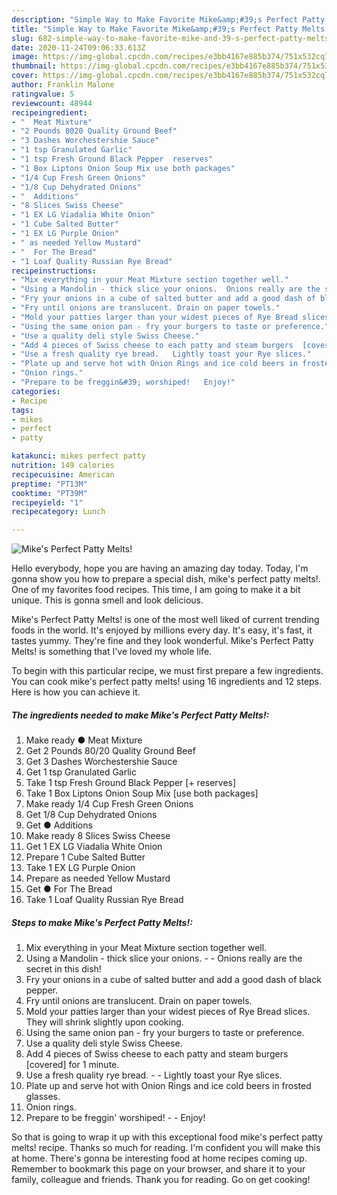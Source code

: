 ```yaml
---
description: "Simple Way to Make Favorite Mike&amp;#39;s Perfect Patty Melts!"
title: "Simple Way to Make Favorite Mike&amp;#39;s Perfect Patty Melts!"
slug: 682-simple-way-to-make-favorite-mike-and-39-s-perfect-patty-melts
date: 2020-11-24T09:06:33.613Z
image: https://img-global.cpcdn.com/recipes/e3bb4167e885b374/751x532cq70/mikes-perfect-patty-melts-recipe-main-photo.jpg
thumbnail: https://img-global.cpcdn.com/recipes/e3bb4167e885b374/751x532cq70/mikes-perfect-patty-melts-recipe-main-photo.jpg
cover: https://img-global.cpcdn.com/recipes/e3bb4167e885b374/751x532cq70/mikes-perfect-patty-melts-recipe-main-photo.jpg
author: Franklin Malone
ratingvalue: 5
reviewcount: 48944
recipeingredient:
- "  Meat Mixture"
- "2 Pounds 8020 Quality Ground Beef"
- "3 Dashes Worchestershie Sauce"
- "1 tsp Granulated Garlic"
- "1 tsp Fresh Ground Black Pepper  reserves"
- "1 Box Liptons Onion Soup Mix use both packages"
- "1/4 Cup Fresh Green Onions"
- "1/8 Cup Dehydrated Onions"
- "  Additions"
- "8 Slices Swiss Cheese"
- "1 EX LG Viadalia White Onion"
- "1 Cube Salted Butter"
- "1 EX LG Purple Onion"
- " as needed Yellow Mustard"
- "  For The Bread"
- "1 Loaf Quality Russian Rye Bread"
recipeinstructions:
- "Mix everything in your Meat Mixture section together well."
- "Using a Mandolin - thick slice your onions.  Onions really are the secret in this dish!"
- "Fry your onions in a cube of salted butter and add a good dash of black pepper."
- "Fry until onions are translucent. Drain on paper towels."
- "Mold your patties larger than your widest pieces of Rye Bread slices. They will shrink slightly upon cooking."
- "Using the same onion pan - fry your burgers to taste or preference."
- "Use a quality deli style Swiss Cheese."
- "Add 4 pieces of Swiss cheese to each patty and steam burgers  [covered] for 1 minute."
- "Use a fresh quality rye bread.   Lightly toast your Rye slices."
- "Plate up and serve hot with Onion Rings and ice cold beers in frosted glasses."
- "Onion rings."
- "Prepare to be freggin&#39; worshiped!   Enjoy!"
categories:
- Recipe
tags:
- mikes
- perfect
- patty

katakunci: mikes perfect patty 
nutrition: 149 calories
recipecuisine: American
preptime: "PT13M"
cooktime: "PT39M"
recipeyield: "1"
recipecategory: Lunch

---
```



![Mike&#39;s Perfect Patty Melts!](https://img-global.cpcdn.com/recipes/e3bb4167e885b374/751x532cq70/mikes-perfect-patty-melts-recipe-main-photo.jpg)

Hello everybody, hope you are having an amazing day today. Today, I'm gonna show you how to prepare a special dish, mike&#39;s perfect patty melts!. One of my favorites food recipes. This time, I am going to make it a bit unique. This is gonna smell and look delicious.

Mike&#39;s Perfect Patty Melts! is one of the most well liked of current trending foods in the world. It's enjoyed by millions every day. It's easy, it's fast, it tastes yummy. They're fine and they look wonderful. Mike&#39;s Perfect Patty Melts! is something that I've loved my whole life.




To begin with this particular recipe, we must first prepare a few ingredients. You can cook mike&#39;s perfect patty melts! using 16 ingredients and 12 steps. Here is how you can achieve it.

<!--inarticleads1-->

##### The ingredients needed to make Mike&#39;s Perfect Patty Melts!:

1. Make ready  ● Meat Mixture
1. Get 2 Pounds 80/20 Quality Ground Beef
1. Get 3 Dashes Worchestershie Sauce
1. Get 1 tsp Granulated Garlic
1. Take 1 tsp Fresh Ground Black Pepper [+ reserves]
1. Take 1 Box Liptons Onion Soup Mix [use both packages]
1. Make ready 1/4 Cup Fresh Green Onions
1. Get 1/8 Cup Dehydrated Onions
1. Get  ● Additions
1. Make ready 8 Slices Swiss Cheese
1. Get 1 EX LG Viadalia White Onion
1. Prepare 1 Cube Salted Butter
1. Take 1 EX LG Purple Onion
1. Prepare  as needed Yellow Mustard
1. Get  ● For The Bread
1. Take 1 Loaf Quality Russian Rye Bread




<!--inarticleads2-->

##### Steps to make Mike&#39;s Perfect Patty Melts!:

1. Mix everything in your Meat Mixture section together well.
1. Using a Mandolin - thick slice your onions. -  - Onions really are the secret in this dish!
1. Fry your onions in a cube of salted butter and add a good dash of black pepper.
1. Fry until onions are translucent. Drain on paper towels.
1. Mold your patties larger than your widest pieces of Rye Bread slices. They will shrink slightly upon cooking.
1. Using the same onion pan - fry your burgers to taste or preference.
1. Use a quality deli style Swiss Cheese.
1. Add 4 pieces of Swiss cheese to each patty and steam burgers  [covered] for 1 minute.
1. Use a fresh quality rye bread.  -  - Lightly toast your Rye slices.
1. Plate up and serve hot with Onion Rings and ice cold beers in frosted glasses.
1. Onion rings.
1. Prepare to be freggin&#39; worshiped!  -  - Enjoy!




So that is going to wrap it up with this exceptional food mike&#39;s perfect patty melts! recipe. Thanks so much for reading. I'm confident you will make this at home. There's gonna be interesting food at home recipes coming up. Remember to bookmark this page on your browser, and share it to your family, colleague and friends. Thank you for reading. Go on get cooking!
